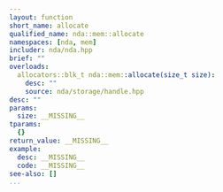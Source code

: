 ```yaml
---
layout: function
short_name: allocate
qualified_name: nda::mem::allocate
namespaces: [nda, mem]
includer: nda/nda.hpp
brief: ""
overloads:
  allocators::blk_t nda::mem::allocate(size_t size):
    desc: ""
    source: nda/storage/handle.hpp
desc: ""
params:
  size: __MISSING__
tparams:
  {}
return_value: __MISSING__
example:
  desc: __MISSING__
  code: __MISSING__
see-also: []
...
```


